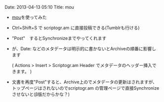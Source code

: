 Date: 2013-04-13 05:10
Title: mou

* [mou](http://mouapp.com )を使ってみた
* Ctrl+Shift+S で scriptogr.am に直接投稿できる(Tumblrも行ける)
* "Post"　するとSynchronizeまでやってくれます
* が、Date: などのメタデータは明示的に書かないとArchiveの順番に影響します

	( Actions > Insert > Scriptogr.am Header  でメタデータのヘッダー挿入できます。 )
	
* 文書を再度"Post"すると、Archive上のでメタデータの更新はされますが、トップページはされないのでscriptogr.am の管理ページで直接Synchronizeさせないと(β版だからかな？)


